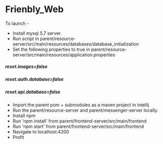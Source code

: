 # Frienbly_Web

To launch -

* Install mysql 5.7 server.
* Run script in parent/resource-server/src/main/resources/databases/database_initialization
* Set the following properties to true in parent/resource-server/src/main/resources/application.properties
##### reset.images=false
##### reset.auth.database=false
##### reset.api.database=false
* Import the parent pom + submodules as a maven project in intellij
* Run the parent/resource-server and parent/messenger-server locally.
* Install npm
* Run 'npm install' from parent/frontend-server/src/main/frontend
* Run 'npm start' from parent/frontend-server/src/main/frontend
* Navigate to localhost:4200
* Profit
